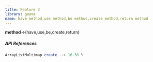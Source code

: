 ```yaml
---
title: Feature 3
library: guava
name: have method,use method,be method,create method,return method
---
```


**method**->(have,use,be,create,return)

##### API References

```java
ArrayListMultimap.create --> 16.38 %
```

